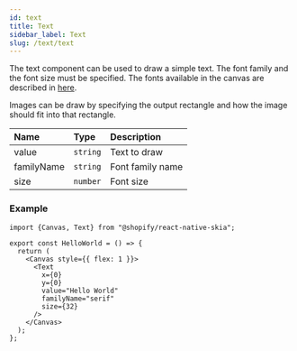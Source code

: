```yaml
---
id: text
title: Text
sidebar_label: Text
slug: /text/text
---
```


The text component can be used to draw a simple text.
The font family and the font size must be specified.
The fonts available in the canvas are described in [here](/docs/text/fonts).

Images can be draw by specifying the output rectangle and how the image should fit into that rectangle.

| Name       | Type      |  Description                                                  |
|:-----------|:----------|:--------------------------------------------------------------|
| value      | `string`  | Text to draw                                                  |
| familyName | `string`  | Font family name                                              |
| size       | `number`  | Font size                                                     |

### Example

```tsx twoslash
import {Canvas, Text} from "@shopify/react-native-skia";

export const HelloWorld = () => {
  return (
    <Canvas style={{ flex: 1 }}>
      <Text
        x={0}
        y={0}
        value="Hello World"
        familyName="serif"
        size={32}
      />
    </Canvas>
  );
};
```